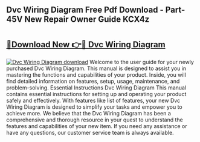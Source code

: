 ## Dvc Wiring Diagram Free Pdf Download - Part-45V New Repair Owner Guide KCX4z

# <h2><a href="http://dfq88m.blite.top/?on=Dvc+Wiring+Diagram">🔗Download New 👉🔴 Dvc Wiring Diagram</a></h2>

[![Dvc Wiring Diagram download](https://i.imgur.com/lujVjoI.png)](http://dfq88m.blite.top/?on=Dvc+Wiring+Diagram)
Welcome to the user guide for your newly purchased Dvc Wiring Diagram. This manual is designed to assist you in mastering the functions and capabilities of your product. Inside, you will find detailed information on features, setup, usage, maintenance, and problem-solving. Essential Instructions Dvc Wiring Diagram This manual contains essential instructions for setting up and operating your product safely and effectively. With features like list of features, your new Dvc Wiring Diagram is designed to simplify your tasks and empower you to achieve more. We believe that the Dvc Wiring Diagram has been a comprehensive and thorough resource in your quest to understand the features and capabilities of your new item. If you need any assistance or have any questions, our customer service team is always available.
